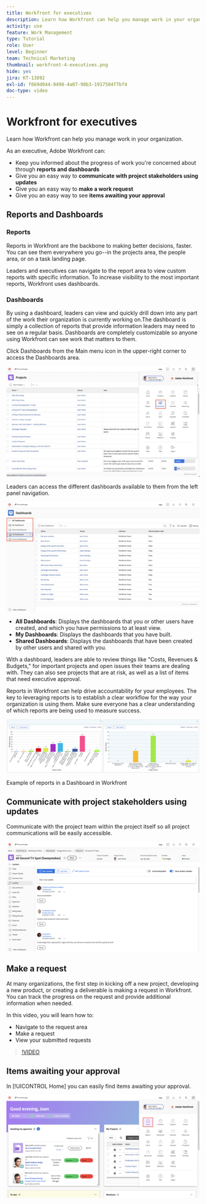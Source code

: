 ```yaml
---
title: Workfront for executives
description: Learn how Workfront can help you manage work in your organization.
activity: use
feature: Work Management
type: Tutorial
role: User
level: Beginner
team: Technical Marketing
thumbnail: workfront-4-executives.png
hide: yes
jira: KT-13892
exl-id: f669d044-9498-4a07-90b3-1917504f7bf4
doc-type: video
---
```

# Workfront for executives

Learn how Workfront can help you manage work in your organization.

As an executive, Adobe Workfront can:

* Keep you informed about the progress of work you're concerned about through **reports and dashboards**
* Give you an easy way to **communicate with project stakeholders using updates**
* Give you an easy way to **make a work request**
* Give you an easy way to see **items awaiting your approval**

## Reports and Dashboards

### Reports

Reports in Workfront are the backbone to making better decisions, faster. You can see them everywhere you go--in the projects area, the people area, or on a task landing page.

Leaders and executives can navigate to the report area to view custom reports with specific information. To increase visibility to the most important reports, Workfront uses dashboards. 

### Dashboards 

By using a dashboard, leaders can view and quickly drill down into any part of the work their organization is currently working on.The dashboard is simply a collection of reports that provide information leaders may need to see on a regular basis. Dashboards are completely customizable so anyone using Workfront can see work that matters to them. 

Click Dashboards from the Main menu icon in the upper-right corner to access the Dashboards area.

![An image of the Dashboards option in the main menu](assets/workfront-4-executives-1.png)

Leaders can access the different dashboards available to them from the left panel navigation.

![An image of the Dashboards page](assets/workfront-4-executives-2.png)

* **All Dashboards**: Displays the dashboards that you or other users have created, and which you have permissions to at least view.
* **My Dashboards**: Displays the dashboards that you have built.
* **Shared Dashboards**: Displays the dashboards that have been created by other users and shared with you.

With a dashboard, leaders are able to review things like "Costs, Revenues & Budgets," for important projects and open issues their teams are dealing with. They can also see projects that are at risk, as well as a list of items that need executive approval.

Reports in Workfront can help drive accountability for your employees. The key to leveraging reports is to establish a clear workflow for the way your organization is using them. Make sure everyone has a clear understanding of which reports are being used to measure success.

![Example of reports in a Dashboard in Workfront ](assets/workfront-4-executives-3.png)

Example of reports in a Dashboard in Workfront 

## Communicate with project stakeholders using updates

Communicate with the project team within the project itself so all project communications will be easily accessible.

![An image of the Updates page](assets/workfront-4-executives-4.png)


## Make a request

At many organizations, the first step in kicking off a new project, developing a new product, or creating a deliverable is making a request in Workfront. You can track the progress on the request and provide additional information when needed.

In this video, you will learn how to:

* Navigate to the request area
* Make a request
* View your submitted requests

>[!VIDEO](https://video.tv.adobe.com/v/336092/?quality=12&learn=on)

## Items awaiting your approval

In [!UICONTROL Home] you can easily find items awaiting your approval.

![An image of the Home page](assets/workfront-4-executives-5.png)

